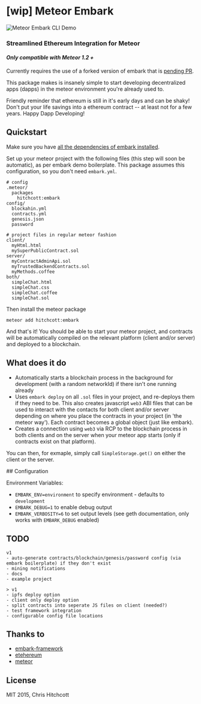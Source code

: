 # [wip] Meteor Embark

![Meteor Embark CLI Demo](http://i.imgur.com/4iscSMy.png)

### Streamlined Ethereum Integration for Meteor

#### ️*Only compatible with Meteor 1.2 +*

Currently requires the use of a forked version of embark that is [pending PR](https://github.com/iurimatias/embark-framework/pull/76).

This package makes is insanely simple to start developing decentralized apps (dapps) in the meteor environment you're already used to.

Friendly reminder that ethereum is still in it's early days and can be shaky! Don't put your life savings into a ethereum contract -- at least not for a few years. Happy Dapp Developing!

## Quickstart

Make sure you have [all the dependencies of embark installed](https://github.com/iurimatias/embark-framework/wiki/Installation).

Set up your meteor project with the following files (this step will soon be automatic), as per embark demo boilerplate. This package assumes this configuration, so you don't need `embark.yml`.

```
# config
.meteor/
  packages
    hitchcott:embark
config/
  blockahin.yml
  contracts.yml
  genesis.json
  password

# project files in regular meteor fashion
client/
  myHtml.html
  mySuperPublicContract.sol
server/
  myContractAdminApi.sol
  myTrustedBackendContracts.sol
  myMethods.coffee
both/
  simpleChat.html
  simpleChat.css
  simpleChat.coffee
  simpleChat.sol
```

Then install the meteor package

```
meteor add hitchcott:embark
```

And that's it! You should be able to start your meteor project, and contracts will be automatically compiled on the relevant platform (client and/or server) and deployed to a blockchain.

## What does it do

* Automatically starts a blockchain process in the background for development (with a random networkId) if there isn't one running already
* Uses `embark deploy` on all `.sol` files in your project, and re-deploys them if they need to be. This also creates javascript `web3` ABI files that can be used to interact with the contacts for both client and/or server depending on where you place the contracts in your project (in 'the meteor way'). Each contract becomes a global object (just like embark).
* Creates a connection using `web3` via RCP to the blockchain process in both clients and on the server when your meteor app starts (only if contracts exist on that platform).

You can then, for exmaple, simply call `SimpleStorage.get()` on either the client or the server.

## Configuration

Environment Variables:

* `EMBARK_ENV=environment` to specify environment - defaults to `development`
* `EMBARK_DEBUG=1` to enable debug output
* `EMBARK_VERBOSITY=6` to set output levels (see geth documentation, only works with `EMBARK_DEBUG` enabled)

## TODO

```
v1
- auto-generate contracts/blockchain/genesis/password config (via embark boilerplate) if they don't exist
- mining notifications
- docs
- example project

> v1
- ipfs deploy option
- client only deploy option
- split contracts into seperate JS files on client (needed?)
- test framework integration
- configurable config file locations
```

## Thanks to

* [embark-framework](https://github.com/iurimatias/embark-framework)
* [etehereum](https://www.ethereum.org/)
* [meteor](https://github.com/meteor/meteor)


## License

MIT 2015, Chris Hitchcott